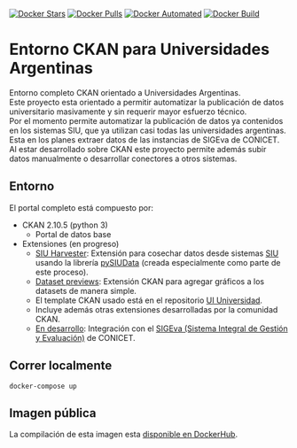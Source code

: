 [![Docker Stars](https://img.shields.io/docker/stars/avdata99/unckan.svg)](https://hub.docker.com/r/avdata99/unckan/tags)
[![Docker Pulls](https://img.shields.io/docker/pulls/avdata99/unckan.svg)](https://hub.docker.com/r/avdata99/unckan/tags)
[![Docker Automated](https://img.shields.io/docker/automated/avdata99/unckan.svg)](https://hub.docker.com/r/avdata99/unckan/tags)
[![Docker Build](https://img.shields.io/docker/build/avdata99/unckan.svg)](https://hub.docker.com/r/avdata99/unckan/tags)

# Entorno CKAN para Universidades Argentinas

Entorno completo CKAN orientado a Universidades Argentinas.  
Este proyecto esta orientado a permitir automatizar la publicación de datos universitario masivamente y sin requerir mayor esfuerzo técnico.  
Por el momento permite automatizar la publicación de datos ya contenidos en los sistemas SIU, que ya utilizan casi todas las universidades argentinas.  
Esta en los planes extraer datos de las instancias de SIGEva de CONICET.  
Al estar desarrollado sobre CKAN este proyecto permite además subir datos manualmente o desarrollar conectores a otros sistemas.  


## Entorno

El portal completo está compuesto por:
 - CKAN 2.10.5 (python 3)
   + Portal de datos base
 - Extensiones (en progreso)
   + [SIU Harvester](https://github.com/unckan/ckanext-siu-harvester): Extensión para cosechar datos desde sistemas [SIU](https://www.siu.edu.ar/) usando la librería [pySIUData](https://github.com/unckan/pySIUdata) (creada especialmente como parte de este proceso).
   + [Dataset previews](https://github.com/unckan/ckanext-datasetpreview): Extensión CKAN para agregar gráficos a los datasets de manera simple.
   + El template CKAN usado está en el repositorio [UI Universidad](https://github.com/unckan/ckanext-ui-universidad).
   + Incluye además otras extensiones desarrolladas por la comunidad CKAN.
   + [En desarrollo](https://github.com/unckan/pysigeva): Integración con el [SIGEva (Sistema Integral de Gestión y Evaluación)](https://sigeva.conicet.gov.ar/) de CONICET.

## Correr localmente

```
docker-compose up
```

## Imagen pública

La compilación de esta imagen esta [disponible en DockerHub](https://hub.docker.com/r/avdata99/unckan/tags?page=1&ordering=last_updated).  
